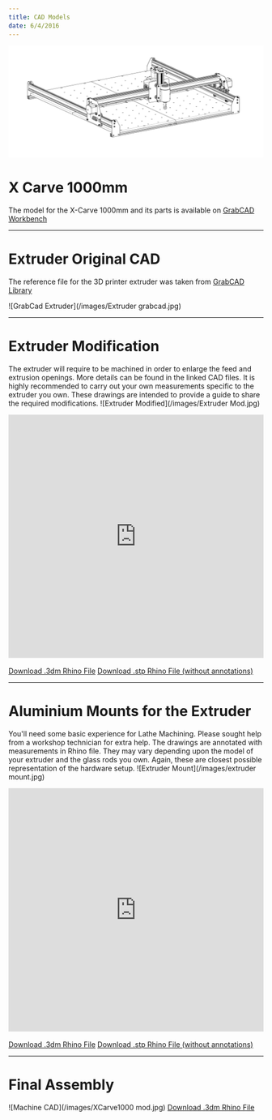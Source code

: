 ```yaml
---
title: CAD Models
date: 6/4/2016
---
```

<!-- more -->
![Machine CAD](/images/XCarve1000.jpg)

# X Carve 1000mm

The model for the X-Carve 1000mm and its parts is available on [GrabCAD Workbench](https://workbench.grabcad.com/workbench/projects/gcl5zpCuwqCXWLvYktLQBc-2IHvossNo37ycTOkzg6gREW#/space/gcvs_XeRNVzNkfG_tFTAMd0C2lBbCsLcagOxXb1Jlki0kT/folder/858489)

* * *

# Extruder Original CAD
The reference file for the 3D printer extruder was taken from [GrabCAD Library](https://grabcad.com/library/china-extruder-for-3d-printer-from-aliexpress-1)

![GrabCad Extruder](/images/Extruder grabcad.jpg)

* * *

# Extruder Modification
The extruder will require to be machined in order to enlarge the feed and extrusion openings. More details can be found in the linked CAD files. It is highly recommended to carry out your own measurements specific to the extruder you own. These drawings are intended to provide a guide to share the required modifications. 
![Extruder Modified](/images/Extruder Mod.jpg)
<iframe width="100%" height="480" src="https://sketchfab.com/models/ec986721a17f40f2b00fd561553fb349/embed" frameborder="0" allowfullscreen mozallowfullscreen="true" webkitallowfullscreen="true" onmousewheel=""></iframe>


[Download .3dm Rhino File](https://www.dropbox.com/s/v5pvn5o80edqq0c/extruder%20mod.3dm?dl=0)
[Download .stp Rhino File (without annotations)](https://www.dropbox.com/s/hwm30xc2ja88o7x/extruder%20mod.stp?dl=0)

* * *

# Aluminium Mounts for the Extruder
You'll need some basic experience for Lathe Machining. Please sought help from a workshop technician for extra help. The drawings are annotated with measurements in Rhino file. They may vary depending upon the model of your extruder and the glass rods you own. Again, these are closest possible representation of the hardware setup.
![Extruder Mount](/images/extruder mount.jpg)

<iframe width="100%" height="480" src="https://sketchfab.com/models/8a998a0730a74d8391d096257696d2f6/embed" frameborder="0" allowfullscreen mozallowfullscreen="true" webkitallowfullscreen="true" onmousewheel=""></iframe>

[Download .3dm Rhino File](https://www.dropbox.com/s/8g3itv43fneh8n2/extruder%20mount.3dm?dl=0)
[Download .stp Rhino File (without annotations)](https://www.dropbox.com/s/jf1a3pl2my2fpgk/extruder%20mount.stp?dl=0)

* * *

# Final Assembly
![Machine CAD](/images/XCarve1000 mod.jpg)
[Download .3dm Rhino File](https://www.dropbox.com/s/xrf9nrrtaag5o8s/Xcarve_mod.3dm?dl=0)